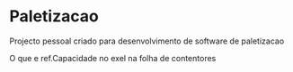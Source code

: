 Paletizacao
===========

Projecto pessoal criado para desenvolvimento de software de paletizacao

O que e ref.Capacidade no exel na folha de contentores
